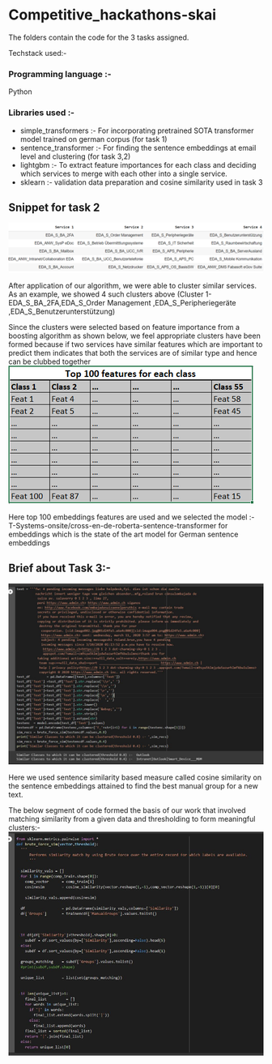 # Competitive_hackathons-skai

The folders contain the code for the 3 tasks assigned.

Techstack used:- 

### Programming language :- 
Python

### Libraries used :- 

* simple_transformers  :- For incorporating pretrained SOTA transformer model trained on german corpus (for task 1)
* sentence_transformer :- For finding the sentence embeddings at email level and clustering (for task 3,2)
* lightgbm             :- To extract feature importances for each class and deciding which services to merge with each other into a single service.
* sklearn              :- validation data preparation and cosine similarity used in task 3


## Snippet for task 2

![alt text](https://github.com/hailsatan13/Competitive_hackathons-skai/blob/main/final_services.PNG)

After application of our algorithm, we were able to cluster similar services. As an example, we showed 4 such clusters above (Cluster 1- EDA_S_BA_2FA,EDA_S_Order Management	,EDA_S_Peripheriegeräte	,EDA_S_Benutzerunterstützung)

Since the clusters were selected based on feature importance from a boosting algorithm as shown below, we feel appropriate clusters have been formed because if two services have similar features which are important to predict them indicates that both the services are of similar type and hence can be clubbed together
<br>
![alt text](https://github.com/hailsatan13/Competitive_hackathons-skai/blob/main/top100features.PNG)

Here top 100 embeddings features are used and we selected the model :- T-Systems-onsite/cross-en-de-roberta-sentence-transformer for embeddings which is the state of the art model for German sentence embeddings

## Brief about Task 3:- 
![alt_text](https://github.com/hailsatan13/Competitive_hackathons-skai/blob/main/task3.JPG)

Here we used sentence similarity based measure called cosine similarity on the sentence embeddings attained to find the best manual group for a new text.


The below segment of code formed the basis of our work that involved matching similarity from a given data and thresholding to form meaningful clusters:- 
![alt_text](https://github.com/hailsatan13/Competitive_hackathons-skai/blob/main/task31.JPG)
